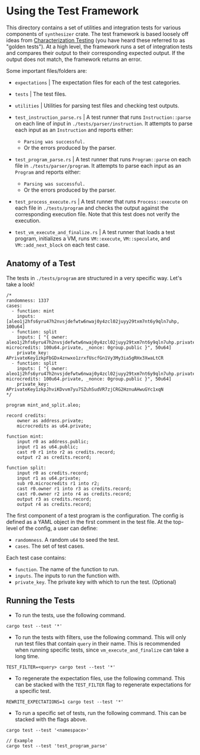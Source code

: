 # Using the Test Framework

This directory contains a set of utilities and integration tests for various components of `synthesizer` crate. The test framework is based loosely off ideas from [Characterization Testing](https://en.wikipedia.org/wiki/Characterization_test) (you have heard these referred to as "golden tests"). At a high level, the framework runs a set of integration tests and compares their output to their corresponding expected output. If the output does not match, the framework returns an error.


Some important files/folders are:
- `expectations` | The expectation files for each of the test categories.
- `tests` | The test files.
- `utilities` | Utilities for parsing test files and checking test outputs.
- `test_instruction_parse.rs` | A test runner that runs `Instruction::parse` on each line of input in `./tests/parser/instruction`. It attempts to parse each input as an `Instruction` and reports either:
    -  `Parsing was successful.`
    -  Or the errors produced by the parser.

- `test_program_parse.rs` |  A test runner that runs `Program::parse` on each file in `./tests/parser/program`. It attempts to parse each input as an `Program` and reports either:
    -  `Parsing was successful.`
    -  Or the errors produced by the parser.
-  `test_process_execute.rs` | A test runner that runs `Process::execute` on each file in `./tests/program` and checks the output against the corresponding execution file. Note that this test does not verify the execution.
-  `test_vm_execute_and_finalize.rs` | A test runner that loads a test program, initializes a VM, runs `VM::execute`, `VM::speculate`, and `VM::add_next_block` on each test case.

## Anatomy of a Test

The tests in `./tests/program` are structured in a very specific way. Let's take a look!

```
/*
randomness: 1337
cases:
  - function: mint
    inputs: [aleo1j2hfs6yru47h2nvsjdefwtw6nwaj0y4zcl02juyy29txm7nt6y9qln7uhp, 100u64]
  - function: split
    inputs: [ "{ owner: aleo1j2hfs6yru47h2nvsjdefwtw6nwaj0y4zcl02juyy29txm7nt6y9qln7uhp.private, microcredits: 100u64.private, _nonce: 0group.public }", 50u64]
    private_key: APrivateKey1zkpFbGDx4znwxo1zrxfUscfGn1Vy3My3ia5gRHx3XwaLtCR
  - function: split
    inputs: [ "{ owner: aleo1j2hfs6yru47h2nvsjdefwtw6nwaj0y4zcl02juyy29txm7nt6y9qln7uhp.private, microcredits: 100u64.private, _nonce: 0group.public }", 50u64]
    private_key: APrivateKey1zkpJhviKDvvm7yu7SZuhSudVR7zjCRG2HznuAHwuGYc1xqN
*/

program mint_and_split.aleo;

record credits:
    owner as address.private;
    microcredits as u64.private;

function mint:
    input r0 as address.public;
    input r1 as u64.public;
    cast r0 r1 into r2 as credits.record;
    output r2 as credits.record;

function split:
    input r0 as credits.record;
    input r1 as u64.private;
    sub r0.microcredits r1 into r2;
    cast r0.owner r1 into r3 as credits.record;
    cast r0.owner r2 into r4 as credits.record;
    output r3 as credits.record;
    output r4 as credits.record;
```

The first component of a test program is the configuration. The config is defined as a YAML object in the first comment in the test file.
At the top-level of the config, a user can define:
- `randomness`. A random `u64` to seed the test.
- `cases`. The set of test cases.

Each test case contains:
- `function`. The name of the function to run.
- `inputs`. The inputs to run the function with.
- `private_key`. The private key with which to run the test. (Optional)

## Running the Tests

- To run the tests, use the following command.
```
cargo test --test '*' 
```
- To run the tests with filters, use the following command. This will only run test files that contain `query` in their name. This is recommended when running specific tests, since `vm_execute_and_finalize` can take a long time.
```
TEST_FILTER=<query> cargo test --test '*' 
```
- To regenerate the expectation files, use the following command. This can be stacked with the `TEST_FILTER` flag to regenerate expectations for a specific test.
```
REWRITE_EXPECTATIONS=1 cargo test --test '*' 
```
- To run a specific set of tests, run the following command. This can be stacked with the flags above.
```
cargo test --test '<namespace>'

// Example
cargo test --test 'test_program_parse'

```
